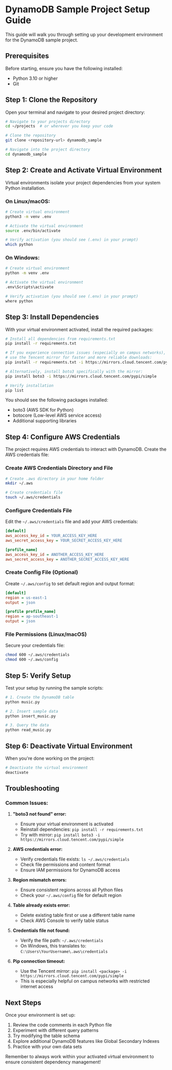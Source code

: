 # DynamoDB Sample Project Setup Guide

This guide will walk you through setting up your development environment for the DynamoDB sample project.

## Prerequisites

Before starting, ensure you have the following installed:
- Python 3.10 or higher
- Git

## Step 1: Clone the Repository

Open your terminal and navigate to your desired project directory:

```bash
# Navigate to your projects directory
cd ~/projects  # or wherever you keep your code

# Clone the repository
git clone <repository-url> dynamodb_sample

# Navigate into the project directory
cd dynamodb_sample
```

## Step 2: Create and Activate Virtual Environment

Virtual environments isolate your project dependencies from your system Python installation.

### On Linux/macOS:

```bash
# Create virtual environment
python3 -m venv .env

# Activate the virtual environment
source .env/bin/activate

# Verify activation (you should see (.env) in your prompt)
which python
```

### On Windows:

```bash
# Create virtual environment
python -m venv .env

# Activate the virtual environment
.env\Scripts\activate

# Verify activation (you should see (.env) in your prompt)
where python
```

## Step 3: Install Dependencies

With your virtual environment activated, install the required packages:

```bash
# Install all dependencies from requirements.txt
pip install -r requirements.txt

# If you experience connection issues (especially on campus networks), 
# use the Tencent mirror for faster and more reliable downloads:
pip install -r requirements.txt -i https://mirrors.cloud.tencent.com/pypi/simple

# Alternatively, install boto3 specifically with the mirror:
pip install boto3 -i https://mirrors.cloud.tencent.com/pypi/simple

# Verify installation
pip list
```

You should see the following packages installed:
- boto3 (AWS SDK for Python)
- botocore (Low-level AWS service access)
- Additional supporting libraries

## Step 4: Configure AWS Credentials

The project requires AWS credentials to interact with DynamoDB. Create the AWS credentials file:

### Create AWS Credentials Directory and File

```bash
# Create .aws directory in your home folder
mkdir ~/.aws

# Create credentials file
touch ~/.aws/credentials
```

### Configure Credentials File

Edit the `~/.aws/credentials` file and add your AWS credentials:

```ini
[default]
aws_access_key_id = YOUR_ACCESS_KEY_HERE
aws_secret_access_key = YOUR_SECRET_ACCESS_KEY_HERE

[profile_name]
aws_access_key_id = ANOTHER_ACCESS_KEY_HERE
aws_secret_access_key = ANOTHER_SECRET_ACCESS_KEY_HERE
```

### Create Config File (Optional)

Create `~/.aws/config` to set default region and output format:

```ini
[default]
region = us-east-1
output = json

[profile profile_name]
region = ap-southeast-1
output = json
```

### File Permissions (Linux/macOS)

Secure your credentials file:

```bash
chmod 600 ~/.aws/credentials
chmod 600 ~/.aws/config
```

## Step 5: Verify Setup

Test your setup by running the sample scripts:

```bash
# 1. Create the DynamoDB table
python music.py

# 2. Insert sample data
python insert_music.py

# 3. Query the data
python read_music.py
```

## Step 6: Deactivate Virtual Environment

When you're done working on the project:

```bash
# Deactivate the virtual environment
deactivate
```

## Troubleshooting

### Common Issues:

1. **"boto3 not found" error:**
   - Ensure your virtual environment is activated
   - Reinstall dependencies: `pip install -r requirements.txt`
   - Try with mirror: `pip install boto3 -i https://mirrors.cloud.tencent.com/pypi/simple`

2. **AWS credentials error:**
   - Verify credentials file exists: `ls ~/.aws/credentials`
   - Check file permissions and content format
   - Ensure IAM permissions for DynamoDB access

3. **Region mismatch errors:**
   - Ensure consistent regions across all Python files
   - Check your `~/.aws/config` file for default region

4. **Table already exists error:**
   - Delete existing table first or use a different table name
   - Check AWS Console to verify table status

5. **Credentials file not found:**
   - Verify the file path: `~/.aws/credentials`
   - On Windows, this translates to: `C:\Users\YourUsername\.aws\credentials`

6. **Pip connection timeout:**
   - Use the Tencent mirror: `pip install <package> -i https://mirrors.cloud.tencent.com/pypi/simple`
   - This is especially helpful on campus networks with restricted internet access

## Next Steps

Once your environment is set up:
1. Review the code comments in each Python file
2. Experiment with different query patterns
3. Try modifying the table schema
4. Explore additional DynamoDB features like Global Secondary Indexes
5. Practice with your own data sets

Remember to always work within your activated virtual environment to ensure consistent dependency management!
